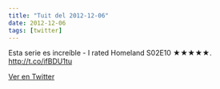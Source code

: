 ```yaml
---
title: "Tuit del 2012-12-06"
date: 2012-12-06
tags: [twitter]
---
```


Esta serie es increíble  - I rated Homeland S02E10 ★★★★★. http://t.co/ifBDU1tu



[Ver en Twitter](https://twitter.com/i/web/status/276499464196349952)
